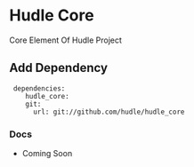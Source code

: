 # Hudle Core

Core Element Of Hudle Project

## Add Dependency

     dependencies:
        hudle_core:
        git:
          url: git://github.com/hudle/hudle_core

### Docs

* Coming Soon